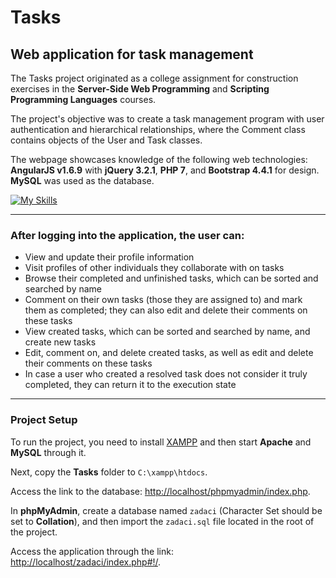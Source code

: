 # Tasks

## Web application for task management

The Tasks project originated as a college assignment for construction exercises in the **Server-Side Web Programming** and **Scripting Programming Languages** courses.

The project's objective was to create a task management program with user authentication and hierarchical relationships, where the Comment class contains objects of the User and Task classes.

The webpage showcases knowledge of the following web technologies: **AngularJS v1.6.9** with **jQuery 3.2.1**, **PHP 7**, and **Bootstrap 4.4.1** for design. **MySQL** was used as the database.

[![My Skills](https://skillicons.dev/icons?i=angular,jquery,php,bootstrap,mysql)](https://skillicons.dev)

---

### After logging into the application, the user can:

- View and update their profile information
- Visit profiles of other individuals they collaborate with on tasks
- Browse their completed and unfinished tasks, which can be sorted and searched by name
- Comment on their own tasks (those they are assigned to) and mark them as completed; they can also edit and delete their comments on these tasks
- View created tasks, which can be sorted and searched by name, and create new tasks
- Edit, comment on, and delete created tasks, as well as edit and delete their comments on these tasks
- In case a user who created a resolved task does not consider it truly completed, they can return it to the execution state

---

### Project Setup

To run the project, you need to install [XAMPP](https://www.apachefriends.org) and then start **Apache** and **MySQL** through it.

Next, copy the **Tasks** folder to `C:\xampp\htdocs`.

Access the link to the database: [http://localhost/phpmyadmin/index.php](http://localhost/phpmyadmin/index.php).

In **phpMyAdmin**, create a database named `zadaci` (Character Set should be set to **Collation**), and then import the `zadaci.sql` file located in the root of the project.

Access the application through the link: [http://localhost/zadaci/index.php#!/](http://localhost/zadaci/index.php#!/).
